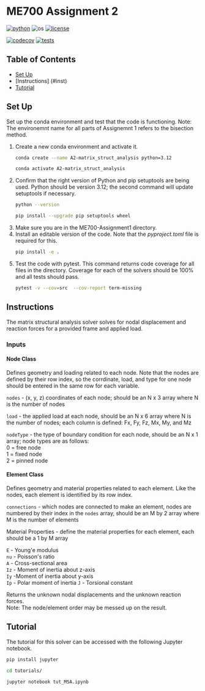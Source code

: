 # ME700 Assignment 2

[![python](https://img.shields.io/badge/python-3.12-blue.svg)](https://www.python.org/)
![os](https://img.shields.io/badge/os-ubuntu%20|%20macos%20|%20windows-blue.svg)
[![license](https://img.shields.io/badge/license-MIT-green.svg)](https://github.com/sandialabs/sibl#license)

[![codecov](https://codecov.io/gh/rebshannon/ME700-ASSIGNMENT2/graph/badge.svg?token=d5QRPml5Wg)](https://codecov.io/gh/rebshannon/ME700-ASSIGNMENT2)
[![tests](https://github.com/rebshannon/ME700-ASSIGNMENT2/actions/workflows/test.yml/badge.svg)](https://github.com/rebshannon/ME700-ASSIGNMENT2/actions)

## Table of Contents

* [Set Up](#setup)
* [Instructions] (#inst)
* [Tutorial](#tutorial)

## Set Up <a name=setup></a>
Set up the conda environment and test that the code is functioning. Note: The environemnt name for all parts of Assignemnt 1 refers to the bisection method.  

1. Create a new conda environment and activate it.  
    ```bash 
    conda create --name A2-matrix_struct_analysis python=3.12
    ```
    ```bash
    conda activate A2-matrix_struct_analysis
    ``` 
2. Confirm that the right version of Python and pip setuptools are being used. Python should be version 3.12; the second command will update setuptools if necessary.  
    ```bash
    python --version
    ```
    ```bash
    pip install --upgrade pip setuptools wheel
    ```
3. Make sure you are in the ME700-Assignment1 directory.  
4. Install an editable version of the code. Note that the *pyproject.toml* file is required for this.  
    ```bash
    pip install -e .
    ```
5. Test the code with pytest. This command returns code coverage for all files in the directory. Coverage for each of the solvers should be 100% and all tests should pass.  
    ```bash
    pytest -v --cov=src  --cov-report term-missing
    ```

## Instructions <a name=inst></a>

The matrix structural analysis solver solves for nodal displacement and reaction forces for a provided frame and applied load. 

### Inputs

#### Node Class

Defines geometry and loading related to each node. Note that the nodes are defined by their row index, so the corrdinate, load, and type for one node should be entered in the same row for each variable.

`nodes` -  (x, y, z) coordinates of each node; should be an N x 3 array where N is the number of nodes

`load` - the applied load at each node, should be an N x 6 array where N is the number of nodes; each column is defined: Fx, Fy, Fz, Mx, My, and Mz

`nodeType` - the type of boundary condition for each node, should be an N x 1 array; node types are as follows:  
    0 = free node  
    1 = fixed node  
    2 = pinned node  

#### Element Class

Defines geometry and material properties related to each element. Like the nodes, each element is identified by its row index.

`connections` - which nodes are connected to make an element, nodes are numbered by their index in the `nodes` array, should be an M by 2 array where M is the number of elements

Material Properties - define the material properties for each element, each should be a 1 by M array

`E` - Young'e modulus  
`nu` - Poisson's ratio  
`A` - Cross-sectional area  
`Iz` - Moment of inertia about z-axis  
`Iy` -Moment of inertia about y-axis  
`Ip` - Polar moment of inertia 
`J` - Torsional constant

Returns the unknown nodal displacements and the unknown reaction forces.  
Note: The node/element order may be messed up on the result.

## Tutorial <a name=tutorial></a>

The tutorial for this solver can be accessed with the following Jupyter notebook.

```bash
pip install jupyter
```
```bash
cd tutorials/
```
```bash
jupyter notebook tut_MSA.ipynb
```